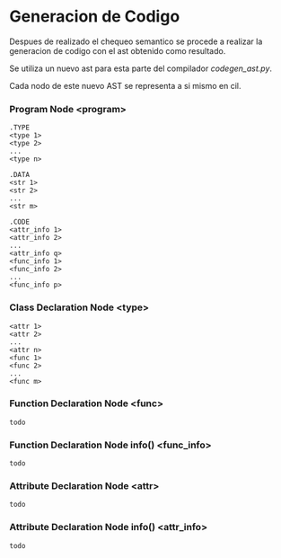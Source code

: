 # Generacion de Codigo

Despues de realizado el chequeo semantico se procede a realizar la generacion de codigo con el ast obtenido como resultado.

Se utiliza un nuevo ast para esta parte del compilador _codegen_ast.py_. 

Cada nodo de este nuevo AST se representa a si mismo en cil.

### Program Node \<program>

```
.TYPE
<type 1>
<type 2>
...
<type n>

.DATA
<str 1>
<str 2>
...
<str m>

.CODE
<attr_info 1>
<attr_info 2>
...
<attr_info q>
<func_info 1>
<func_info 2>
...
<func_info p>
```

### Class Declaration Node \<type>

```
<attr 1>
<attr 2>
...
<attr n>
<func 1>
<func 2>
...
<func m>
```

### Function Declaration Node \<func>

```
todo
```

### Function Declaration Node info() <func_info>

```
todo
```

### Attribute Declaration Node \<attr>

```
todo
```

### Attribute Declaration Node info() \<attr_info>

```
todo
```

